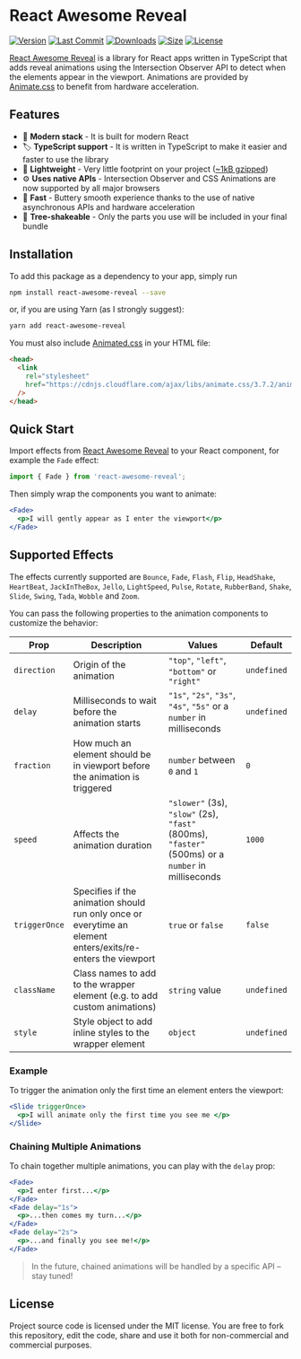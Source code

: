 # React Awesome Reveal

[![Version](https://badgen.net/npm/v/react-awesome-reveal)](https://www.npmjs.com/package/react-awesome-reveal/v/latest)
[![Last Commit](https://badgen.net/github/last-commit/dennismorello/react-awesome-reveal)](https://github.com/dennismorello/react-awesome-reveal/commits/master)
[![Downloads](https://badgen.net/npm/dt/react-awesome-reveal)](https://www.npmjs.com/package/react-awesome-reveal/v/latest)
[![Size](https://badgen.net/bundlephobia/minzip/react-awesome-reveal)](https://bundlephobia.com/result?p=react-awesome-reveal@latest)
[![License](https://badgen.net/npm/license/react-awesome-reveal)](https://www.npmjs.com/package/react-awesome-reveal/v/latest)

[React Awesome Reveal](https://github.com/dennismorello/react-awesome-reveal) is a library for React apps written in TypeScript that adds reveal animations using the Intersection Observer API to detect when the elements appear in the viewport. Animations are provided by [Animate.css](https://github.com/daneden/animate.css) to benefit from hardware acceleration.

## Features

- 🎁 **Modern stack** - It is built for modern React
- 🏷 **TypeScript support** - It is written in TypeScript to make it easier and faster to use the library
- 🍃 **Lightweight** - Very little footprint on your project ([~1kB gzipped](https://bundlephobia.com/result?p=react-awesome-reveal))
- ⚙️ **Uses native APIs** - Intersection Observer and CSS Animations are now supported by all major browsers
- 🚀 **Fast** - Buttery smooth experience thanks to the use of native asynchronous APIs and hardware acceleration
- 🌳 **Tree-shakeable** - Only the parts you use will be included in your final bundle

## Installation

To add this package as a dependency to your app, simply run

```sh
npm install react-awesome-reveal --save
```

or, if you are using Yarn (as I strongly suggest):

```sh
yarn add react-awesome-reveal
```

You must also include [Animated.css](https://daneden.github.io/animate.css/) in your HTML file:

```html
<head>
  <link
    rel="stylesheet"
    href="https://cdnjs.cloudflare.com/ajax/libs/animate.css/3.7.2/animate.min.css"
  />
</head>
```

## Quick Start

Import effects from [React Awesome Reveal](https://www.npmjs.com/package/react-awesome-reveal) to your React component, for example the `Fade` effect:

```js
import { Fade } from 'react-awesome-reveal';
```

Then simply wrap the components you want to animate:

```jsx
<Fade>
  <p>I will gently appear as I enter the viewport</p>
</Fade>
```

## Supported Effects

The effects currently supported are `Bounce`, `Fade`, `Flash`, `Flip`, `HeadShake`, `HeartBeat`, `JackInTheBox`, `Jello`, `LightSpeed`, `Pulse`, `Rotate`, `RubberBand`, `Shake`, `Slide`, `Swing`, `Tada`, `Wobble` and `Zoom`.

You can pass the following properties to the animation components to customize the behavior:

| Prop          | Description                                                                                                 | Values                                                                                             | Default     |
| ------------- | ----------------------------------------------------------------------------------------------------------- | -------------------------------------------------------------------------------------------------- | ----------- |
| `direction`   | Origin of the animation                                                                                     | `"top"`, `"left"`, `"bottom"` or `"right"`                                                         | `undefined` |
| `delay`       | Milliseconds to wait before the animation starts                                                            | `"1s"`, `"2s"`, `"3s"`, `"4s"`, `"5s"` or a `number` in milliseconds                               | `undefined` |
| `fraction`    | How much an element should be in viewport before the animation is triggered                                 | `number` between `0` and `1`                                                                       | `0`         |
| `speed`       | Affects the animation duration                                                                              | `"slower"` (3s), `"slow"` (2s), `"fast"` (800ms), `"faster"` (500ms) or a `number` in milliseconds | `1000`      |
| `triggerOnce` | Specifies if the animation should run only once or everytime an element enters/exits/re-enters the viewport | `true` or `false`                                                                                  | `false`     |
| `className`   | Class names to add to the wrapper element (e.g. to add custom animations)                                   | `string` value                                                                                     | `undefined` |
| `style`       | Style object to add inline styles to the wrapper element                                                    | `object`                                                                                           | `undefined` |

### Example

To trigger the animation only the first time an element enters the viewport:

```jsx
<Slide triggerOnce>
  <p>I will animate only the first time you see me </p>
</Slide>
```

### Chaining Multiple Animations

To chain together multiple animations, you can play with the `delay` prop:

```jsx
<Fade>
  <p>I enter first...</p>
</Fade>
<Fade delay="1s">
  <p>...then comes my turn...</p>
</Fade>
<Fade delay="2s">
  <p>...and finally you see me!</p>
</Fade>
```

> In the future, chained animations will be handled by a specific API – stay tuned!

## License

Project source code is licensed under the MIT license. You are free to fork this repository, edit the code, share and use it both for non-commercial and commercial purposes.
